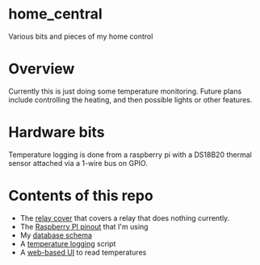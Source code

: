 # home_central
Various bits and pieces of my home control

# Overview

Currently this is just doing some temperature monitoring. Future plans include controlling the heating, and then possible lights or other features.

# Hardware bits

Temperature logging is done from a raspberry pi with a DS18B20 thermal sensor attached via a 1-wire bus on GPIO.

# Contents of this repo

* The [relay cover](RelayCover/) that covers a relay that does nothing currently.
* The [Raspberry PI pinout](rpi-pinout.txt) that I'm using
* My [database schema](database-schema.txt)
* A [temperature logging](templogger/templogger.py) script
* A [web-based UI](webui/) to read temperatures
